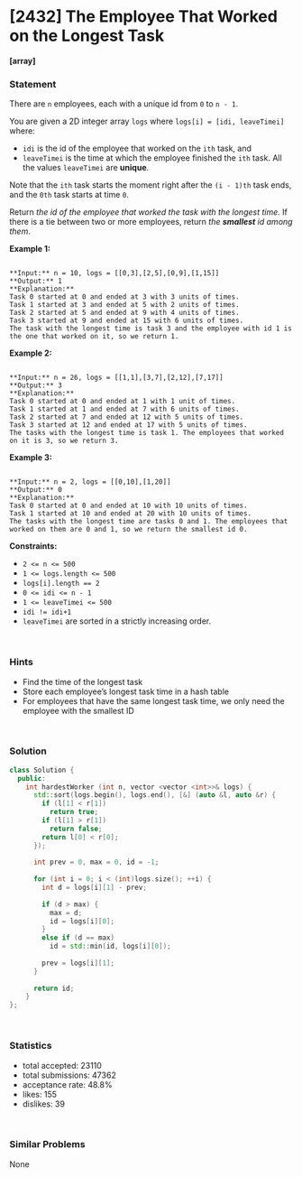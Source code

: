 # [2432] The Employee That Worked on the Longest Task

**[array]**

### Statement

There are `n` employees, each with a unique id from `0` to `n - 1`.

You are given a 2D integer array `logs` where `logs[i] = [idi, leaveTimei]` where:

* `idi` is the id of the employee that worked on the `ith` task, and
* `leaveTimei` is the time at which the employee finished the `ith` task. All the values `leaveTimei` are **unique**.



Note that the `ith` task starts the moment right after the `(i - 1)th` task ends, and the `0th` task starts at time `0`.

Return *the id of the employee that worked the task with the longest time.* If there is a tie between two or more employees, return *the **smallest** id among them*.


**Example 1:**

```

**Input:** n = 10, logs = [[0,3],[2,5],[0,9],[1,15]]
**Output:** 1
**Explanation:** 
Task 0 started at 0 and ended at 3 with 3 units of times.
Task 1 started at 3 and ended at 5 with 2 units of times.
Task 2 started at 5 and ended at 9 with 4 units of times.
Task 3 started at 9 and ended at 15 with 6 units of times.
The task with the longest time is task 3 and the employee with id 1 is the one that worked on it, so we return 1.

```

**Example 2:**

```

**Input:** n = 26, logs = [[1,1],[3,7],[2,12],[7,17]]
**Output:** 3
**Explanation:** 
Task 0 started at 0 and ended at 1 with 1 unit of times.
Task 1 started at 1 and ended at 7 with 6 units of times.
Task 2 started at 7 and ended at 12 with 5 units of times.
Task 3 started at 12 and ended at 17 with 5 units of times.
The tasks with the longest time is task 1. The employees that worked on it is 3, so we return 3.

```

**Example 3:**

```

**Input:** n = 2, logs = [[0,10],[1,20]]
**Output:** 0
**Explanation:** 
Task 0 started at 0 and ended at 10 with 10 units of times.
Task 1 started at 10 and ended at 20 with 10 units of times.
The tasks with the longest time are tasks 0 and 1. The employees that worked on them are 0 and 1, so we return the smallest id 0.

```

**Constraints:**
* `2 <= n <= 500`
* `1 <= logs.length <= 500`
* `logs[i].length == 2`
* `0 <= idi <= n - 1`
* `1 <= leaveTimei <= 500`
* `idi != idi+1`
* `leaveTimei` are sorted in a strictly increasing order.


<br>

### Hints

- Find the time of the longest task
- Store each employee’s longest task time in a hash table
- For employees that have the same longest task time, we only need the employee with the smallest ID

<br>

### Solution

```cpp
class Solution {
  public:
    int hardestWorker (int n, vector <vector <int>>& logs) {
      std::sort(logs.begin(), logs.end(), [&] (auto &l, auto &r) {
        if (l[1] < r[1])
          return true;
        if (l[1] > r[1])
          return false;
        return l[0] < r[0];
      });
      
      int prev = 0, max = 0, id = -1;
      
      for (int i = 0; i < (int)logs.size(); ++i) {
        int d = logs[i][1] - prev;
        
        if (d > max) {
          max = d;
          id = logs[i][0];
        }
        else if (d == max)
          id = std::min(id, logs[i][0]);
        
        prev = logs[i][1];
      }
      
      return id;
    }
};
```

<br>

### Statistics

- total accepted: 23110
- total submissions: 47362
- acceptance rate: 48.8%
- likes: 155
- dislikes: 39

<br>

### Similar Problems

None
